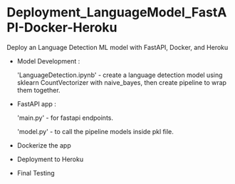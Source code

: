 # Deployment_LanguageModel_FastAPI-Docker-Heroku
Deploy an Language Detection ML model with FastAPI, Docker, and Heroku

* Model Development :
  
  'LanguageDetection.ipynb' - create a language detection model using sklearn CountVectorizer with naive_bayes, then create pipeline to wrap them together.
* FastAPI app :
  
  'main.py' - for fastapi endpoints.
  
  'model.py' - to call the pipeline models inside pkl file.
* Dockerize the app
* Deployment to Heroku
* Final Testing
